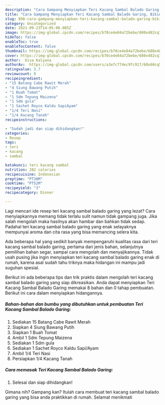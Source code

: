 ```yaml
---
description: "Cara Gampang Menyiapkan Teri Kacang Sambal Balado Garing, Bikin Ngiler"
title: "Cara Gampang Menyiapkan Teri Kacang Sambal Balado Garing, Bikin Ngiler"
slug: 898-cara-gampang-menyiapkan-teri-kacang-sambal-balado-garing-bikin-ngiler
category: Uncategorized
date: 2021-09-23T14:05:00.005Z
image: https://img-global.cpcdn.com/recipes/b70ce4e84a72bebe/680x482cq70/teri-kacang-sambal-balado-garing-foto-resep-utama.jpg
hideToc: false
enableToc: true
enableTocContent: false
thumbnail: https://img-global.cpcdn.com/recipes/b70ce4e84a72bebe/680x482cq70/teri-kacang-sambal-balado-garing-foto-resep-utama.jpg
cover: https://img-global.cpcdn.com/recipes/b70ce4e84a72bebe/680x482cq70/teri-kacang-sambal-balado-garing-foto-resep-utama.jpg
author:  Diva Kalyana
authorAv:  https://img-global.cpcdn.com/users/a3e7c774ec9fc917/60x60cq50/avatar.jpg
ratingvalue: 3.7
reviewcount: 9
recipeingredient:
- "15 Batang Cabe Rawit Merah"
- "4 Siung Bawang Putih"
- "1 Buah Tomat"
- "1 Sdm Tepung Maizena"
- "1 Sdm gula"
- "1 Sachet Royco Kaldu SapiAyam"
- "1/4 Teri Nasi"
- "1/4 Kacang Tanah"
recipeinstructions:

- "Sudah jadi dan siap dihidangkan!"
categories:
- Resep
tags:
- teri
- kacang
- sambal

katakunci: teri kacang sambal 
nutrition: 282 calories
recipecuisine: Indonesian
preptime: "PT30M"
cooktime: "PT52M"
recipeyield: "3"
recipecategory: Dinner

---
```



Lagi mencari ide resep teri kacang sambal balado garing yang lezat? Cara menyiapkannya memang tidak terlalu sulit namun tidak gampang juga. Jika salah mengolah maka hasilnya akan hambar dan bahkan tidak sedap. Padahal teri kacang sambal balado garing yang enak selayaknya mempunyai aroma dan cita rasa yang bisa memancing selera kita.


Ada beberapa hal yang sedikit banyak mempengaruhi kualitas rasa dari teri kacang sambal balado garing, pertama dari jenis bahan, selanjutnya pemilihan bahan segar, sampai cara mengolah dan menyajikannya. Tidak usah pusing jika ingin menyiapkan teri kacang sambal balado garing enak di rumah, karena asal sudah tahu triknya maka hidangan ini mampu jadi suguhan spesial.




Berikut ini ada beberapa tips dan trik praktis dalam mengolah teri kacang sambal balado garing yang siap dikreasikan. Anda dapat menyiapkan Teri Kacang Sambal Balado Garing memakai 8 bahan dan 0 tahap pembuatan. Berikut ini cara dalam menyiapkan hidangannya.

<!--inarticleads1-->

##### Bahan-bahan dan bumbu yang dibutuhkan untuk pembuatan Teri Kacang Sambal Balado Garing:

1. Sediakan 15 Batang Cabe Rawit Merah
1. Siapkan 4 Siung Bawang Putih
1. Siapkan 1 Buah Tomat
1. Ambil 1 Sdm Tepung Maizena
1. Sediakan 1 Sdm gula
1. Sediakan 1 Sachet Royco Kaldu Sapi/Ayam
1. Ambil 1/4 Teri Nasi
1. Persiapkan 1/4 Kacang Tanah




<!--inarticleads2-->

##### Cara memasak Teri Kacang Sambal Balado Garing:


1. Selesai dan siap dihidangkan!



Gimana nih? Gampang kan? Itulah cara membuat teri kacang sambal balado garing yang bisa anda praktikkan di rumah. Selamat menikmati
